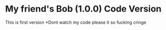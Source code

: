 # My friend's Bob (1.0.0) Code Version
This is first version 
*Dont watch my code please it so fucking cringe
 
